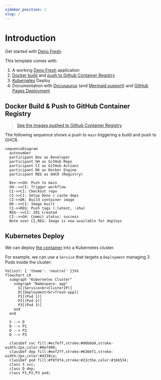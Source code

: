 ```yaml
---
sidebar_position: 1
slug: /
---
```


# Introduction

Get started with [Deno Fresh](https://fresh.deno.dev/). 

This template comes with:

1. A working [Deno Fresh](https://fresh.deno.dev/) application
2. [Docker build](https://docs.deno.com/runtime/reference/docker/) and [push to Github Container Registry](https://github.com/wcygan/deno-fresh-template/blob/main/.github/workflows/build-and-push-to-ghcr.yml)
3. [Kubernetes](https://kubernetes.io/) Deploy
4. Documentation with [Docusaurus](https://docusaurus.io/) (and [Mermaid support](https://docusaurus.io/docs/next/markdown-features/diagrams)) and [GitHub Pages Deployment](https://github.com/wcygan/deno-fresh-template/blob/main/.github/workflows/deploy-github-pages.yml)

## Docker Build & Push to GitHub Container Registry

> [See the Images pushed to Github Container Registry](https://github.com/wcygan/deno-fresh-template/pkgs/container/deno-fresh-template%2Ffrontend)

The following sequence shows a push to `main` triggering a build and push to GHCR.

```mermaid
sequenceDiagram
  autonumber
  participant Dev as Developer
  participant GH as GitHub Repo
  participant CI as GitHub Actions
  participant DK as Docker Engine
  participant REG as GHCR (Registry)

  Dev->>GH: Push to main
  GH-->>CI: Trigger workflow
  CI->>CI: Checkout repo
  CI->>CI: Setup Deno / cache deps
  CI->>DK: Build container image
  DK-->>CI: Image built
  CI->>REG: Push tags (:latest, :sha)
  REG-->>CI: 201 Created
  CI-->>GH: Commit status: success
  Note over CI,REG: Image is now available for deploys
```

## Kubernetes Deploy

We can deploy [the container](https://github.com/wcygan/deno-fresh-template/pkgs/container/deno-fresh-template%2Ffrontend) into a Kubernetes cluster.

For example, we can use a `Service` that targets a `Deployment` managing 3 Pods inside the cluster:

```mermaid
%%{init: { 'theme': 'neutral' }}%%
flowchart LR
  subgraph "Kubernetes Cluster"
    subgraph "Namespace: app"
      S[(Service<br>ClusterIP)]
      D[[Deployment<br>fresh-app]]
      P1[(Pod 1)]
      P2[(Pod 2)]
      P3[(Pod 3)]
    end
  end

  S --> D
  D --> P1
  D --> P2
  D --> P3

  classDef svc fill:#ecfeff,stroke:#06b6d4,stroke-width:2px,color:#0e7490;
  classDef dep fill:#eef2ff,stroke:#6366f1,stroke-width:2px,color:#4338ca;
  classDef pod fill:#f0fdf4,stroke:#22c55e,color:#166534;
  class S svc;
  class D dep;
  class P1,P2,P3 pod;
```

